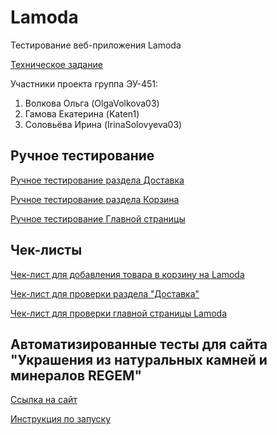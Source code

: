 # Lamoda
Тестирование веб-приложения Lamoda

[Техническое задание](Техническое%20задание.md)

Участники проекта группа ЭУ-451:
1) Волкова Ольга (OlgaVolkova03)
2) Гамова Екатерина (Katen1)
3) Соловьёва Ирина (IrinaSolovyeva03)

## Ручное тестирование


[Ручное тестирование раздела Доставка](Ручное%20тестирование%20раздела%20Доставка.docx)

[Ручное тестирование раздела Корзина](Ручное_тестирование_раздела_Корзина.docx)


[Ручное тестирование Главной страницы](Ручное_тестирование_Главной_страницы.docx)


## Чек-листы

[Чек-лист для добавления товара в корзину на Lamoda](Shopping_Cart.md)

[Чек-лист для проверки раздела "Доставка"](Delivery.md)

[Чек-лист для проверки главной страницы Lamoda](Main_Page.md)

## Автоматизированные тесты для сайта "Украшения из натуральных камней и минералов REGEM"
[Ссылка на сайт](https://regem.store/)

[Инструкция по запуску](pytest-selenium/README.md)
